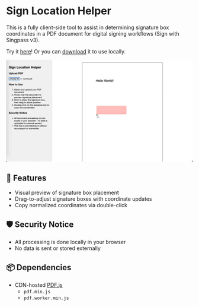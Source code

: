 # Sign Location Helper

This is a fully client-side tool to assist in determining signature box coordinates in a PDF document for digital signing workflows (Sign with Singpass v3).

Try it [here](https://singpass-sign.github.io/sign-location-helper/)! Or you can [download](https://raw.githubusercontent.com/singpass-sign/sign-location-helper/refs/heads/main/index.html) it to use locally.

![User Manual](manual.gif)



## 🧩 Features
- Visual preview of signature box placement
- Drag-to-adjust signature boxes with coordinate updates
- Copy normalized coordinates via double-click

## 🛡️ Security Notice
- All processing is done locally in your browser
- No data is sent or stored externally

## 📦 Dependencies
- CDN-hosted [PDF.js](https://cdnjs.com/libraries/pdf.js)
  - `pdf.min.js`
  - `pdf.worker.min.js`
  
